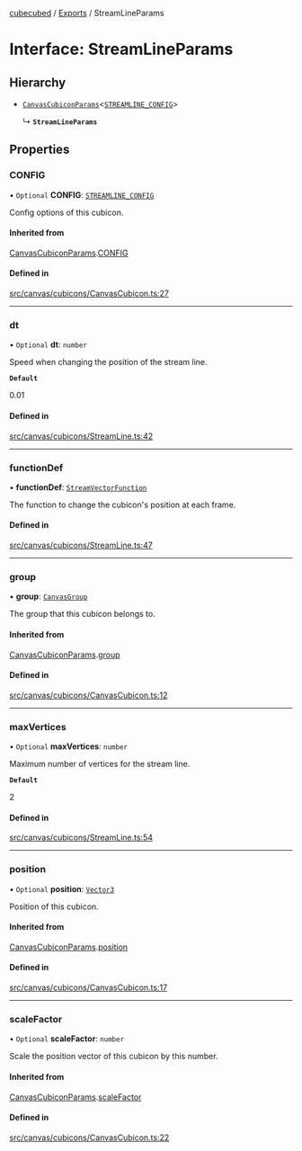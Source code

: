 [cubecubed](/reference/README.md) / [Exports](/reference/modules.md) / StreamLineParams

# Interface: StreamLineParams

## Hierarchy

- [`CanvasCubiconParams`](/reference/interfaces/CanvasCubiconParams.md)<[`STREAMLINE_CONFIG`](/reference/interfaces/STREAMLINE_CONFIG.md)\>

  ↳ **`StreamLineParams`**

## Properties

### CONFIG

• `Optional` **CONFIG**: [`STREAMLINE_CONFIG`](/reference/interfaces/STREAMLINE_CONFIG.md)

Config options of this cubicon.

#### Inherited from

[CanvasCubiconParams](/reference/interfaces/CanvasCubiconParams.md).[CONFIG](/reference/interfaces/CanvasCubiconParams.md#config)

#### Defined in

[src/canvas/cubicons/CanvasCubicon.ts:27](https://github.com/imaphatduc/cubecubed/blob/ec15a85/src/canvas/cubicons/CanvasCubicon.ts#L27)

___

### dt

• `Optional` **dt**: `number`

Speed when changing the position of the stream line.

**`Default`**

0.01

#### Defined in

[src/canvas/cubicons/StreamLine.ts:42](https://github.com/imaphatduc/cubecubed/blob/ec15a85/src/canvas/cubicons/StreamLine.ts#L42)

___

### functionDef

• **functionDef**: [`StreamVectorFunction`](/reference/types/StreamVectorFunction.md)

The function to change the cubicon's position at each frame.

#### Defined in

[src/canvas/cubicons/StreamLine.ts:47](https://github.com/imaphatduc/cubecubed/blob/ec15a85/src/canvas/cubicons/StreamLine.ts#L47)

___

### group

• **group**: [`CanvasGroup`](/reference/classes/CanvasGroup.md)

The group that this cubicon belongs to.

#### Inherited from

[CanvasCubiconParams](/reference/interfaces/CanvasCubiconParams.md).[group](/reference/interfaces/CanvasCubiconParams.md#group)

#### Defined in

[src/canvas/cubicons/CanvasCubicon.ts:12](https://github.com/imaphatduc/cubecubed/blob/ec15a85/src/canvas/cubicons/CanvasCubicon.ts#L12)

___

### maxVertices

• `Optional` **maxVertices**: `number`

Maximum number of vertices for the stream line.

**`Default`**

2

#### Defined in

[src/canvas/cubicons/StreamLine.ts:54](https://github.com/imaphatduc/cubecubed/blob/ec15a85/src/canvas/cubicons/StreamLine.ts#L54)

___

### position

• `Optional` **position**: [`Vector3`](/reference/classes/Vector3.md)

Position of this cubicon.

#### Inherited from

[CanvasCubiconParams](/reference/interfaces/CanvasCubiconParams.md).[position](/reference/interfaces/CanvasCubiconParams.md#position)

#### Defined in

[src/canvas/cubicons/CanvasCubicon.ts:17](https://github.com/imaphatduc/cubecubed/blob/ec15a85/src/canvas/cubicons/CanvasCubicon.ts#L17)

___

### scaleFactor

• `Optional` **scaleFactor**: `number`

Scale the position vector of this cubicon by this number.

#### Inherited from

[CanvasCubiconParams](/reference/interfaces/CanvasCubiconParams.md).[scaleFactor](/reference/interfaces/CanvasCubiconParams.md#scalefactor)

#### Defined in

[src/canvas/cubicons/CanvasCubicon.ts:22](https://github.com/imaphatduc/cubecubed/blob/ec15a85/src/canvas/cubicons/CanvasCubicon.ts#L22)
